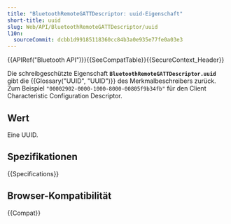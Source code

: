 ```yaml
---
title: "BluetoothRemoteGATTDescriptor: uuid-Eigenschaft"
short-title: uuid
slug: Web/API/BluetoothRemoteGATTDescriptor/uuid
l10n:
  sourceCommit: dcbb1d99185118360cc84b3a0e935e77fe0a03e3
---
```


{{APIRef("Bluetooth API")}}{{SeeCompatTable}}{{SecureContext_Header}}

Die schreibgeschützte Eigenschaft **`BluetoothRemoteGATTDescriptor.uuid`** gibt die {{Glossary("UUID", "UUID")}} des Merkmalbeschreibers zurück.
Zum Beispiel `"00002902-0000-1000-8000-00805f9b34fb"` für den Client Characteristic Configuration Descriptor.

## Wert

Eine UUID.

## Spezifikationen

{{Specifications}}

## Browser-Kompatibilität

{{Compat}}
